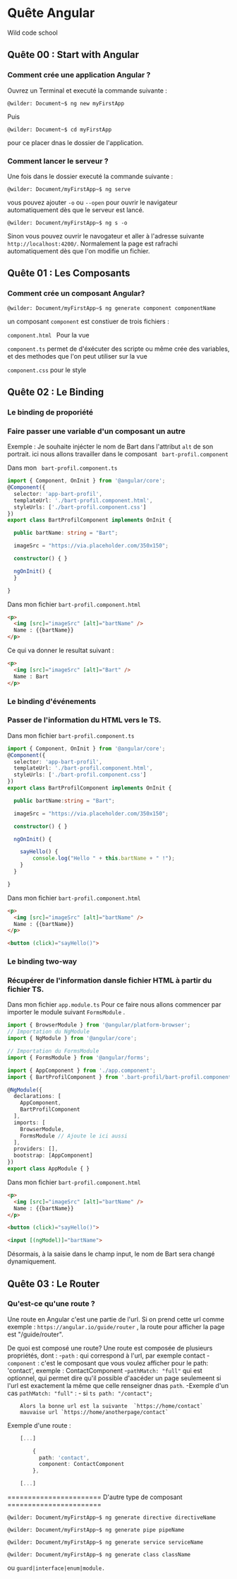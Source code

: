 # Quête Angular 
Wild code school

## Quête 00 : Start with Angular 
### Comment crée une application Angular ?
Ouvrez un Terminal et executé la commande suivante :

```console
@wilder: Document~$ ng new myFirstApp
```
Puis 
```console
@wilder: Document~$ cd myFirstApp
```
pour ce placer dnas le dossier de l'application.

### Comment lancer le serveur ?
Une fois dans le dossier executé la commande suivante :

```console
@wilder: Document/myFirstApp~$ ng serve
```
vous pouvez ajouter  `-o` ou `--open` pour ouvrir le navigateur automatiquement dès que le serveur est lancé.
```console
@wilder: Document/myFirstApp~$ ng s -o
```
Sinon vous pouvez ouvrir le navogateur et aller à l'adresse suivante `http://localhost:4200/`. 
Normalement la page est rafrachi automatiquement dès que l'on modifie un fichier.

## Quête 01 : Les Composants
### Comment crée un composant Angular?

```console
@wilder: Document/myFirstApp~$ ng generate component componentName
```
un composant `component`  est constiuer de trois fichiers :

`component.html ` Pour la vue 

`component.ts`  permet de d'éxécuter des scripte ou même crée des variables,
et des methodes que l'on peut utiliser sur la vue  

`component.css` pour le style 

## Quête 02 : Le Binding 
### Le binding de proporiété
### Faire passer une variable d'un composant un autre
Exemple :
	Je souhaite injécter le nom de Bart dans l'attribut  `alt` de son portrait.
	ici nous allons travailler dans le composant ` bart-profil.component` 

Dans mon ` bart-profil.component.ts` 
```ts
import { Component, OnInit } from '@angular/core';
@Component({
  selector: 'app-bart-profil',
  templateUrl: './bart-profil.component.html',
  styleUrls: ['./bart-profil.component.css']
})
export class BartProfilComponent implements OnInit {

  public bartName: string = "Bart";

  imageSrc = "https://via.placeholder.com/350x150";

  constructor() { }

  ngOnInit() {
  }

}
```
Dans mon fichier `bart-profil.component.html` 
```html 
<p>
  <img [src]="imageSrc" [alt]="bartName" />
  Name : {{bartName}} 
</p>
```
Ce qui va donner le resultat suivant : 
```html 
<p>
  <img [src]="imageSrc" [alt]="Bart" />
  Name : Bart
</p>
```

### Le binding d'événements
### Passer de l'information du HTML vers le TS.
Dans mon fichier `bart-profil.component.ts` 
```ts
import { Component, OnInit } from '@angular/core';
@Component({
  selector: 'app-bart-profil',
  templateUrl: './bart-profil.component.html',
  styleUrls: ['./bart-profil.component.css']
})
export class BartProfilComponent implements OnInit {

  public bartName:string = "Bart";

  imageSrc = "https://via.placeholder.com/350x150";

  constructor() { }

  ngOnInit() {

  	sayHello() {
    	console.log("Hello " + this.bartName + " !");
  	}
  }

} 
```
Dans mon fichier `bart-profil.component.html` 
```html 
<p>
  <img [src]="imageSrc" [alt]="bartName" />
  Name : {{bartName}} 
</p>

<button (click)="sayHello()">
```
### Le binding two-way
### Récupérer de l'information dansle fichier HTML à partir du fichier TS.
Dans mon fichier `app.module.ts`
Pour ce faire nous allons commencer par importer le module suivant `FormsModule` .
```ts
import { BrowserModule } from '@angular/platform-browser';
// Importation du NgModule
import { NgModule } from '@angular/core';

// Importation du FormsModule
import { FormsModule } from '@angular/forms';

import { AppComponent } from './app.component';
import { BartProfilComponent } from '.bart-profil/bart-profil.component';

@NgModule({
  declarations: [
    AppComponent,
    BartProfilComponent
  ],
  imports: [
    BrowserModule,
    FormsModule // Ajoute le ici aussi 
  ],
  providers: [],
  bootstrap: [AppComponent]
})
export class AppModule { }
```

Dans mon fichier `bart-profil.component.html` 
```html 
<p>
  <img [src]="imageSrc" [alt]="bartName" />
  Name : {{bartName}} 
</p>

<button (click)="sayHello()">

<input [(ngModel)]="bartName">
```
Désormais, à la saisie dans le champ input, le nom de Bart sera changé dynamiquement.
## Quête 03 : Le Router 
### Qu'est-ce qu'une route ?
Une route en Angular c'est une partie de l'url. Si on prend cette url comme exemple : `https://angular.io/guide/router` , la route pour afficher la page est "/guide/router".

De quoi est composé une route?
Une route est composée de plusieurs propriétés, dont :
	-`path`  : qui correspond à l'url, par exemple contact
	-`component` : c'est le composant que vous voulez afficher pour le path: 'contact', exemple : ContactComponent
	-`pathMatch: "full"`  qui est optionnel, qui permet dire qu'il possible d'aacéder un page 
	seulemeent si l'url est exactement la même que celle renseigner dnas `path`. 
	-Exemple d'un cas `pathMatch: "full"` :
	    - si 
	    ```ts
	    	 	path: "/contact";
	    	 ```

	    Alors la bonne url est la suivante  `https://home/contact`
	    mauvaise url `https://home/anotherpage/contact`

Exemple d'une route :
```ts
	[...]

		{ 
		  path: 'contact', 
		  component: ContactComponent 
		},

	[...]
```

======================= D'autre type de composant =======================
 

```console
@wilder: Document/myFirstApp~$ ng generate directive directiveName
```

```console
@wilder: Document/myFirstApp~$ ng generate pipe pipeName
```

```console
@wilder: Document/myFirstApp~$ ng generate service serviceName
```

```console
@wilder: Document/myFirstApp~$ ng generate class className
```
ou  `guard|interface|enum|module.`